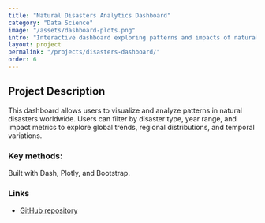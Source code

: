 ```yaml
---
title: "Natural Disasters Analytics Dashboard"
category: "Data Science"
image: "/assets/dashboard-plots.png"
intro: "Interactive dashboard exploring patterns and impacts of natural disasters worldwide."
layout: project
permalink: "/projects/disasters-dashboard/"
order: 6
---
```


## Project Description

This dashboard allows users to visualize and analyze patterns in natural disasters worldwide. Users can filter by disaster type, year range, and impact metrics to explore global trends, regional distributions, and temporal variations.

### Key methods:
Built with Dash, Plotly, and Bootstrap.

### Links
- [GitHub repository](https://github.com/siegelhannah/natural-disasters-dashboard)
